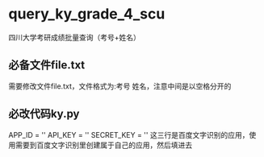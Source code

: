 # query_ky_grade_4_scu
四川大学考研成绩批量查询（考号+姓名）
## 必备文件file.txt
需要修改文件file.txt，文件格式为:考号 姓名，注意中间是以空格分开的
## 必改代码ky.py
APP_ID = ''
API_KEY = ''
SECRET_KEY = ''
这三行是百度文字识别的应用，使用需要到百度文字识别里创建属于自己的应用，然后填进去

